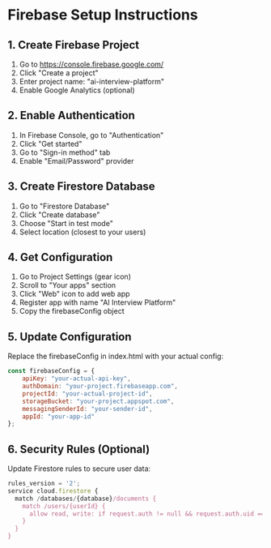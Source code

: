 # Firebase Setup Instructions

## 1. Create Firebase Project
1. Go to https://console.firebase.google.com/
2. Click "Create a project"
3. Enter project name: "ai-interview-platform"
4. Enable Google Analytics (optional)

## 2. Enable Authentication
1. In Firebase Console, go to "Authentication"
2. Click "Get started"
3. Go to "Sign-in method" tab
4. Enable "Email/Password" provider

## 3. Create Firestore Database
1. Go to "Firestore Database"
2. Click "Create database"
3. Choose "Start in test mode"
4. Select location (closest to your users)

## 4. Get Configuration
1. Go to Project Settings (gear icon)
2. Scroll to "Your apps" section
3. Click "Web" icon to add web app
4. Register app with name "AI Interview Platform"
5. Copy the firebaseConfig object

## 5. Update Configuration
Replace the firebaseConfig in index.html with your actual config:

```javascript
const firebaseConfig = {
    apiKey: "your-actual-api-key",
    authDomain: "your-project.firebaseapp.com",
    projectId: "your-actual-project-id",
    storageBucket: "your-project.appspot.com",
    messagingSenderId: "your-sender-id",
    appId: "your-app-id"
};
```

## 6. Security Rules (Optional)
Update Firestore rules to secure user data:

```javascript
rules_version = '2';
service cloud.firestore {
  match /databases/{database}/documents {
    match /users/{userId} {
      allow read, write: if request.auth != null && request.auth.uid == userId;
    }
  }
}
```
